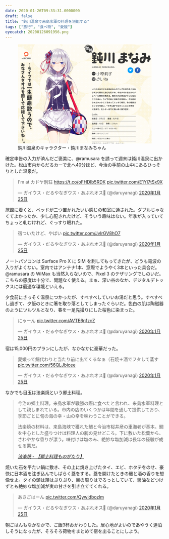 ```yaml
---
date: 2020-01-26T09:33:31.0000000
draft: false
title: "鈍川温泉で来島水軍の料理を堪能する"
tags: ["旅行", "食べ物", "愛媛"]
eyecatch: 20200126091956.png
---
```

<p><figure class="figure-image figure-image-fotolife" title="鈍川温泉のキャラクター・鈍川まなみちゃん"><span itemscope itemtype="http://schema.org/Photograph"><img src="20200126091956.png" alt="f:id:daruyanagi:20200126091956p:plain" title="f:id:daruyanagi:20200126091956p:plain" class="hatena-fotolife" itemprop="image"></span><figcaption>鈍川温泉のキャラクター・鈍川まなみちゃん</figcaption></figure></p><p>確定申告の入力が済んだご褒美に、@ramusara を誘って週末は鈍川温泉に出かけた。松山市内からだるカーで北へ40分ほど、今治の手前の山中にあるひっそりとした温泉だ。</p><p><blockquote class="twitter-tweet" data-lang="ja"><p lang="ja" dir="ltr">I&#39;m at カドヤ別荘 <a href="https://t.co/oFHDIb5RDK">https://t.co/oFHDIb5RDK</a> <a href="https://t.co/E1Yl7tSx9X">pic.twitter.com/E1Yl7tSx9X</a></p>&mdash; ガイウス・だるやなぎウス・あぶれオス🍊 (@daruyanagi) <a href="https://twitter.com/daruyanagi/status/1220958934724464640?ref_src=twsrc%5Etfw">2020年1月25日</a></blockquote><script async src="https://platform.twitter.com/widgets.js" charset="utf-8"></script></p><p>旅館に着くと、ベッドが二つ置かれたいい感じの和室に通された。ダブルじゃなくてよかったか、少し心配されたけど、そういう趣味はない。年季が入っていてちょっと軋むけれど、ぐっすり眠れた。</p><p><blockquote class="twitter-tweet" data-lang="ja"><p lang="ja" dir="ltr">宿ついたけど、やばい <a href="https://t.co/JvlrGV8hO7">pic.twitter.com/JvlrGV8hO7</a></p>&mdash; ガイウス・だるやなぎウス・あぶれオス🍊 (@daruyanagi) <a href="https://twitter.com/daruyanagi/status/1220957740421414912?ref_src=twsrc%5Etfw">2020年1月25日</a></blockquote><script async src="https://platform.twitter.com/widgets.js" charset="utf-8"></script></p><p>ノートパソコンは Surface Pro X に SIM を刺してもってきたが、どうも電波の入りがよくない。室内ではアンテナ1本、窓際でようやく3本といった具合だ。@ramusara の WiMax も当然入らないので、Pixel 3 のテザリングでしのいだ。こちらの感度は十分で、問題なく使える。まぁ、深い谷のなか、デジタルデトックスには最適な環境といえる。</p><p>夕食前にさっそく温泉につかったが、すべすべしていいお湯だと思う。すべすべし過ぎて、夕飯のときに箸を取り落としてしまったぐらいだ。色白の肌は陶磁器のようにツルツルとなり、春を一足先撮りにした桜色に染まった。</p><p><blockquote class="twitter-tweet" data-lang="ja"><p lang="ja" dir="ltr">にゃーん <a href="https://t.co/AVTE6n1zcZ">pic.twitter.com/AVTE6n1zcZ</a></p>&mdash; ガイウス・だるやなぎウス・あぶれオス🍊 (@daruyanagi) <a href="https://twitter.com/daruyanagi/status/1220995917148344321?ref_src=twsrc%5Etfw">2020年1月25日</a></blockquote><script async src="https://platform.twitter.com/widgets.js" charset="utf-8"></script></p><p>宿は15,000円のプランにしたが、なかなかに豪華だった。</p><p><blockquote class="twitter-tweet" data-lang="ja"><p lang="ja" dir="ltr">愛媛って鯛代わりと当たり前に出てくるなぁ（石焼＋酒でフタして蒸す <a href="https://t.co/56QLJbicee">pic.twitter.com/56QLJbicee</a></p>&mdash; ガイウス・だるやなぎウス・あぶれオス🍊 (@daruyanagi) <a href="https://twitter.com/daruyanagi/status/1221000923545133061?ref_src=twsrc%5Etfw">2020年1月25日</a></blockquote><script async src="https://platform.twitter.com/widgets.js" charset="utf-8"></script></p><p>なかでも目玉は法楽焼という郷土料理。</p>

<blockquote cite="http://kyoudo-ryouri.com/food/431.html">
<p>今治の郷土料理。来島水軍が戦勝の際に食べたと言われ、来島水軍料理として親しまれている。市内の店のいくつかは年間を通して提供しており、季節ごとに旬の海の幸・山の幸を味わうことができる。</p><p>法楽焼の材料は、来島海峡で獲れた鯛と今治市桜井産の車海老が基本。鯛を中心とした盛りつけは料理人の腕の見せどころ。下に敷いた松葉から、さわやかな香りが漂う。味付けは塩のみ、絶妙な塩加減は長年の経験が成せる業だ。</p>

<cite><a href="http://kyoudo-ryouri.com/food/431.html">&#x6CD5;&#x697D;&#x713C; - &#x3010;&#x90F7;&#x571F;&#x6599;&#x7406;&#x3082;&#x306E;&#x304C;&#x305F;&#x308A;&#x3011;</a></cite>
</blockquote>
<p>焼いた石を平たい鍋に敷き、その上に焼き上げたタイ、エビ、ホタテをのせ、豪快に日本酒を注ぎ込んでしばらく蓋をする。蓋を開けたときの磯と酒の香りを想像せよ。タイの頭は頬はぷりぷり、目の周りはでろっとしていて、醤油などつけずとも絶妙な塩加減が実の甘さを引き立ててくれる。</p><p><blockquote class="twitter-tweet" data-lang="ja"><p lang="ja" dir="ltr">あさごはーん <a href="https://t.co/Qywidbozlm">pic.twitter.com/Qywidbozlm</a></p>&mdash; ガイウス・だるやなぎウス・あぶれオス🍊 (@daruyanagi) <a href="https://twitter.com/daruyanagi/status/1221194346298372096?ref_src=twsrc%5Etfw">2020年1月25日</a></blockquote><script async src="https://platform.twitter.com/widgets.js" charset="utf-8"></script></p><p>朝ごはんもなかなかで、ご飯3杯おかわりした。居心地がよいのであやうく連泊しそうになったが、そろそろ荷物をまとめて宿を出ることにしよう。</p>
